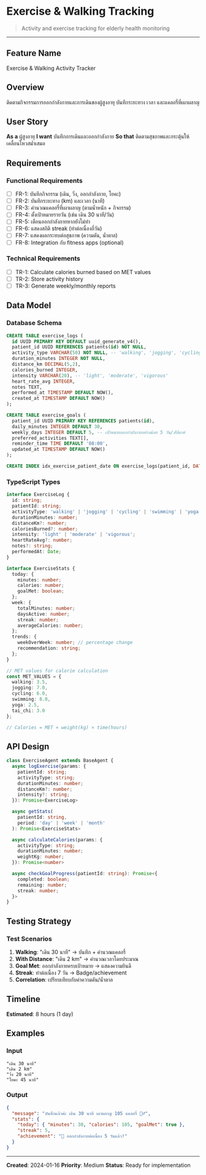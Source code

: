 # Exercise & Walking Tracking

> Activity and exercise tracking for elderly health monitoring

---

## Feature Name
Exercise & Walking Activity Tracker

## Overview
ติดตามกิจกรรมการออกกำลังกายและการเดินของผู้สูงอายุ
บันทึกระยะทาง เวลา และแคลอรี่ที่เผาผลาญ

## User Story
**As a** ผู้สูงอายุ
**I want** บันทึกการเดินและออกกำลังกาย
**So that** ติดตามสุขภาพและกระตุ้นให้เคลื่อนไหวสม่ำเสมอ

## Requirements

### Functional Requirements
- [ ] FR-1: บันทึกกิจกรรม (เดิน, วิ่ง, ออกกำลังกาย, โยคะ)
- [ ] FR-2: บันทึกระยะทาง (km) และเวลา (นาที)
- [ ] FR-3: คำนวณแคลอรี่ที่เผาผลาญ (ตามน้ำหนัก + กิจกรรม)
- [ ] FR-4: ตั้งเป้าหมายรายวัน (เช่น เดิน 30 นาที/วัน)
- [ ] FR-5: เตือนออกกำลังกายหากยังไม่ทำ
- [ ] FR-6: แสดงสถิติ streak (ทำต่อเนื่องกี่วัน)
- [ ] FR-7: แสดงผลกระทบต่อสุขภาพ (ความดัน, น้ำตาล)
- [ ] FR-8: Integration กับ fitness apps (optional)

### Technical Requirements
- [ ] TR-1: Calculate calories burned based on MET values
- [ ] TR-2: Store activity history
- [ ] TR-3: Generate weekly/monthly reports

## Data Model

### Database Schema
```sql
CREATE TABLE exercise_logs (
  id UUID PRIMARY KEY DEFAULT uuid_generate_v4(),
  patient_id UUID REFERENCES patients(id) NOT NULL,
  activity_type VARCHAR(50) NOT NULL, -- 'walking', 'jogging', 'cycling', 'yoga', 'other'
  duration_minutes INTEGER NOT NULL,
  distance_km DECIMAL(5,2),
  calories_burned INTEGER,
  intensity VARCHAR(20), -- 'light', 'moderate', 'vigorous'
  heart_rate_avg INTEGER,
  notes TEXT,
  performed_at TIMESTAMP DEFAULT NOW(),
  created_at TIMESTAMP DEFAULT NOW()
);

CREATE TABLE exercise_goals (
  patient_id UUID PRIMARY KEY REFERENCES patients(id),
  daily_minutes INTEGER DEFAULT 30,
  weekly_days INTEGER DEFAULT 5, -- เป้าหมายออกกำลังกายอย่างน้อย 5 วัน/สัปดาห์
  preferred_activities TEXT[],
  reminder_time TIME DEFAULT '08:00',
  updated_at TIMESTAMP DEFAULT NOW()
);

CREATE INDEX idx_exercise_patient_date ON exercise_logs(patient_id, DATE(performed_at) DESC);
```

### TypeScript Types
```typescript
interface ExerciseLog {
  id: string;
  patientId: string;
  activityType: 'walking' | 'jogging' | 'cycling' | 'swimming' | 'yoga' | 'tai_chi' | 'other';
  durationMinutes: number;
  distanceKm?: number;
  caloriesBurned?: number;
  intensity: 'light' | 'moderate' | 'vigorous';
  heartRateAvg?: number;
  notes?: string;
  performedAt: Date;
}

interface ExerciseStats {
  today: {
    minutes: number;
    calories: number;
    goalMet: boolean;
  };
  week: {
    totalMinutes: number;
    daysActive: number;
    streak: number;
    averageCalories: number;
  };
  trends: {
    weekOverWeek: number; // percentage change
    recommendation: string;
  };
}

// MET values for calorie calculation
const MET_VALUES = {
  walking: 3.5,
  jogging: 7.0,
  cycling: 6.0,
  swimming: 8.0,
  yoga: 2.5,
  tai_chi: 3.0
};

// Calories = MET × weight(kg) × time(hours)
```

## API Design

```typescript
class ExerciseAgent extends BaseAgent {
  async logExercise(params: {
    patientId: string;
    activityType: string;
    durationMinutes: number;
    distanceKm?: number;
    intensity?: string;
  }): Promise<ExerciseLog>

  async getStats(
    patientId: string,
    period: 'day' | 'week' | 'month'
  ): Promise<ExerciseStats>

  async calculateCalories(params: {
    activityType: string;
    durationMinutes: number;
    weightKg: number;
  }): Promise<number>

  async checkGoalProgress(patientId: string): Promise<{
    completed: boolean;
    remaining: number;
    streak: number;
  }>
}
```

## Testing Strategy

### Test Scenarios
1. **Walking**: "เดิน 30 นาที" → บันทึก + คำนวณแคลอรี่
2. **With Distance**: "เดิน 2 km" → คำนวณเวลาโดยประมาณ
3. **Goal Met**: ออกกำลังกายครบเป้าหมาย → แสดงความยินดี
4. **Streak**: ทำต่อเนื่อง 7 วัน → Badge/achievement
5. **Correlation**: เปรียบเทียบกับค่าความดัน/น้ำตาล

## Timeline

**Estimated**: 8 hours (1 day)

## Examples

### Input
```
"เดิน 30 นาที"
"เดิน 2 km"
"วิ่ง 20 นาที"
"โยคะ 45 นาที"
```

### Output
```json
{
  "message": "บันทึกแล้วค่ะ เดิน 30 นาที เผาผลาญ 105 แคลอรี่ 🏃‍♂️",
  "stats": {
    "today": { "minutes": 30, "calories": 105, "goalMet": true },
    "streak": 5,
    "achievement": "🎉 ออกกำลังกายต่อเนื่อง 5 วันแล้ว!"
  }
}
```

---

**Created**: 2024-01-16
**Priority**: Medium
**Status**: Ready for implementation
